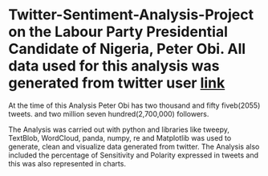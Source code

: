 # Twitter-Sentiment-Analysis-Project on the Labour Party Presidential Candidate of Nigeria, Peter Obi. All data used for this analysis was generated from twitter user    [link](https://twitter.com/PeterObi)
At the time of this Analysis Peter Obi has two thousand and fifty fiveb(2055) tweets. and two million seven hundred(2,700,000) followers. 

The Analysis was carried out with python and libraries like  tweepy, TextBlob, WordCloud, panda, numpy, re and Matplotlib was used to generate, clean and visualize data generated from twitter. The Analysis also included the percentage of Sensitivity and Polarity expressed in tweets and this was also represented in charts.
